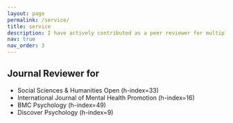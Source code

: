 ```yaml
---
layout: page
permalink: /service/
title: service
description: I have actively contributed as a peer reviewer for multiple international academic journals, critically evaluating manuscripts and providing constructive feedback to support the advancement of research in psychology, and social sciences.
nav: true
nav_order: 3
---
```


## Journal Reviewer for

- Social Sciences & Humanities Open (h-index=33)
- International Journal of Mental Health Promotion (h-index=16)
- BMC Psychology (h-index=49)
- Discover Psychology (h-index=9)

